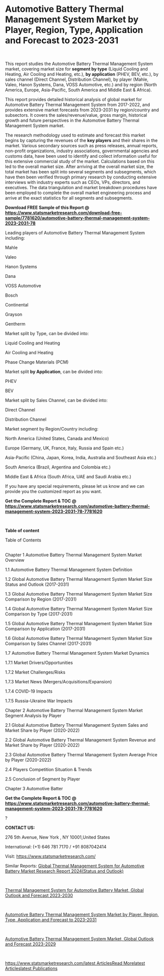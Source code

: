 <h1>Automotive Battery Thermal Management System Market by Player, Region, Type, Application and Forecast to 2023-2031</h1><br/><p>This report studies the Automotive Battery Thermal Management System market, covering market size for <strong>segment by type</strong> (Liquid Cooling and Heating, Air Cooling and Heating, etc.), <strong>by application</strong> (PHEV, BEV, etc.), by sales channel (Direct Channel, Distribution Channel), by player (Mahle, Valeo, Hanon Systems, Dana, VOSS Automotive, etc.) and by region (North America, Europe, Asia-Pacific, South America and Middle East & Africa).</p>
 
 
 
 <p>This report provides detailed historical analysis of global market for Automotive Battery Thermal Management System from 2017-2022, and provides extensive market forecasts from 2023-2031 by region/country and subsectors. It covers the sales/revenue/value, gross margin, historical growth and future perspectives in the Automotive Battery Thermal Management System market.</p>
 
 
 
 <p>The research methodology used to estimate and forecast this market begins by capturing the revenues of the <strong>key players</strong> and their shares in the market. Various secondary sources such as press releases, annual reports, non-profit organizations, industry associations, governmental agencies and customs data, have been used to identify and collect information useful for this extensive commercial study of the market. Calculations based on this led to the overall market size. After arriving at the overall market size, the total market has been split into several segments and subsegments, which have then been verified through primary research by conducting extensive interviews with industry experts such as CEOs, VPs, directors, and executives. The data triangulation and market breakdown procedures have been employed to complete the overall market engineering process and arrive at the exact statistics for all segments and subsegments.</p>
 
 
 
 <p><strong>Download FREE Sample of this Report @ <a href="https://www.statsmarketresearch.com/download-free-sample/7781620/automotive-battery-thermal-management-system-2023-2031-78">https://www.statsmarketresearch.com/download-free-sample/7781620/automotive-battery-thermal-management-system-2023-2031-78</a></strong></p>
 
 
 
 <p>Leading players of Automotive Battery Thermal Management System including:</p>
 
 
 
 <p>Mahle</p>
 
 
 
 <p>Valeo</p>
 
 
 
 <p>Hanon Systems</p>
 
 
 
 <p>Dana</p>
 
 
 
 <p>VOSS Automotive</p>
 
 
 
 <p>Bosch</p>
 
 
 
 <p>Continental</p>
 
 
 
 <p>Grayson</p>
 
 
 
 <p>Gentherm</p>
 
 
 
 <p>Market split by Type, can be divided into:</p>
 
 
 
 <p>Liquid Cooling and Heating</p>
 
 
 
 <p>Air Cooling and Heating</p>
 
 
 
 <p>Phase Change Materials (PCM)</p>
 
 
 
 <p>Market split <strong>by Application</strong>, can be divided into:</p>
 
 
 
 <p>PHEV</p>
 
 
 
 <p>BEV</p>
 
 
 
 <p>Market split by Sales Channel, can be divided into:</p>
 
 
 
 <p>Direct Channel</p>
 
 
 
 <p>Distribution Channel</p>
 
 
 
 <p>Market segment by Region/Country including:</p>
 
 
 
 <p>North America (United States, Canada and Mexico)</p>
 
 
 
 <p>Europe (Germany, UK, France, Italy, Russia and Spain etc.)</p>
 
 
 
 <p>Asia-Pacific (China, Japan, Korea, India, Australia and Southeast Asia etc.)</p>
 
 
 
 <p>South America (Brazil, Argentina and Colombia etc.)</p>
 
 
 
 <p>Middle East & Africa (South Africa, UAE and Saudi Arabia etc.)</p>
 
 
 
 <p>If you have any special requirements, please let us know and we can provide you the customized report as you want.</p>
 
 
 
 <div><b>Get the Complete Report & TOC @ <a href="https://www.statsmarketresearch.com/automotive-battery-thermal-management-system-2023-2031-78-7781620">https://www.statsmarketresearch.com/automotive-battery-thermal-management-system-2023-2031-78-7781620</a></b></div>
 
 
 
 <p><br />
 
 <b>Table of content</b></p>
 
 
 
 <p>Table of Contents<br />
 
 <br />
 
 Chapter 1 Automotive Battery Thermal Management System Market Overview<br />
 
 1.1 Automotive Battery Thermal Management System Definition<br />
 
 1.2 Global Automotive Battery Thermal Management System Market Size Status and Outlook (2017-2031)<br />
 
 1.3 Global Automotive Battery Thermal Management System Market Size Comparison by Region (2017-2031)<br />
 
 1.4 Global Automotive Battery Thermal Management System Market Size Comparison by Type (2017-2031)<br />
 
 1.5 Global Automotive Battery Thermal Management System Market Size Comparison by Application (2017-2031)<br />
 
 1.6 Global Automotive Battery Thermal Management System Market Size Comparison by Sales Channel (2017-2031)<br />
 
 1.7 Automotive Battery Thermal Management System Market Dynamics<br />
 
 1.7.1 Market Drivers/Opportunities<br />
 
 1.7.2 Market Challenges/Risks<br />
 
 1.7.3 Market News (Mergers/Acquisitions/Expansion)<br />
 
 1.7.4 COVID-19 Impacts<br />
 
 1.7.5 Russia-Ukraine War Impacts<br />
 
 Chapter 2 Automotive Battery Thermal Management System Market Segment Analysis by Player<br />
 
 2.1 Global Automotive Battery Thermal Management System Sales and Market Share by Player (2020-2022)<br />
 
 2.2 Global Automotive Battery Thermal Management System Revenue and Market Share by Player (2020-2022)<br />
 
 2.3 Global Automotive Battery Thermal Management System Average Price by Player (2020-2022)<br />
 
 2.4 Players Competition Situation & Trends<br />
 
 2.5 Conclusion of Segment by Player<br />
 
 Chapter 3 Automotive Batter</p>
 
 
 
 <div><b>Get the Complete Report & TOC @ <a href="https://www.statsmarketresearch.com/automotive-battery-thermal-management-system-2023-2031-78-7781620">https://www.statsmarketresearch.com/automotive-battery-thermal-management-system-2023-2031-78-7781620</a></b></div>
 
 
 
 <p>? </p>
 
 
 
 <p><b>CONTACT US:</b><br />
 
 276 5th Avenue, New York , NY 10001,United States<br />
 
 International: (+1) 646 781 7170 / +91 8087042414<br />
 
 Visit: <a href="https://www.statsmarketresearch.com/">https://www.statsmarketresearch.com/</a><br />
 
 Similar Reports: <a href="https://www.statsmarketresearch.com/automotive-battery-thermal-management-system-2023-2031-78-7781620">Global Thermal Management System for Automotive Battery Market Research Report 2024(Status and Outlook)</a><br />
 
 <br />
 
 <a href="https://www.statsmarketresearch.com/automotive-battery-thermal-management-system-2023-2031-78-7781620">Thermal Management System for Automotive Battery Market, Global Outlook and Forecast 2023-2030</a><br />
 
 <br />
 
 <a href="https://www.statsmarketresearch.com/automotive-battery-thermal-management-system-2023-2031-78-7781620">Automotive Battery Thermal Management System Market by Player, Region, Type, Application and Forecast to 2023-2031 </a><br />
 
 <br />
 
 <a href="https://www.statsmarketresearch.com/automotive-battery-thermal-management-system-2023-2031-78-7781620">Automotive Battery Thermal Management System Market, Global Outlook and Forecast 2023-2029</a><br />
 
 <br />
 
 <a href="https://gyeongbokgung.com">https://www.statsmarketresearch.com/</a><a href="https://hallyeomaritime.com">latest Articles</a><a href="https://jingwansa.com">Read More</a><a href="https://nguoiviet.jp/">latest Articles</a><a href="https://www.intelmarketresearch.com/">latest Publications</a></p>